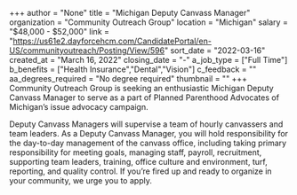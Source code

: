 +++
author = "None"
title = "Michigan Deputy Canvass Manager"
organization = "Community Outreach Group"
location = "Michigan"
salary = "$48,000 - $52,000"
link = "https://us61e2.dayforcehcm.com/CandidatePortal/en-US/communityoutreach/Posting/View/596"
sort_date = "2022-03-16"
created_at = "March 16, 2022"
closing_date = "-"
a_job_type = ["Full Time"]
b_benefits = ["Health Insurance","Dental","Vision"]
c_feedback = ""
aa_degrees_required = "No degree required"
thumbnail = ""
+++
Community Outreach Group is seeking an enthusiastic Michigan Deputy Canvass Manager to serve as a part of Planned Parenthood Advocates of Michigan’s issue advocacy campaign.

 

Deputy Canvass Managers will supervise a team of hourly canvassers and team leaders. As a Deputy Canvass Manager, you will hold responsibility for the day-to-day management of the canvass office, including taking primary responsibility for meeting goals, managing staff, payroll, recruitment, supporting team leaders, training, office culture and environment, turf, reporting, and quality control. If you’re fired up and ready to organize in your community, we urge you to apply.